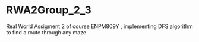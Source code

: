 # RWA2Group_2_3
Real World Assigment 2 of course ENPM809Y , implementing DFS algorithm to find a route through any maze
